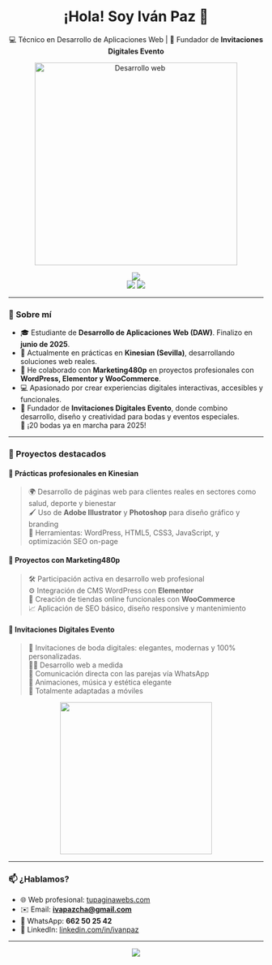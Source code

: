 <h1 align="center">¡Hola! Soy Iván Paz 👋</h1>

<p align="center">
  💻 Técnico en Desarrollo de Aplicaciones Web | 💍 Fundador de <strong>Invitaciones Digitales Evento</strong>
</p>

<p align="center">
  <img src="https://media.giphy.com/media/qgQUggAC3Pfv687qPC/giphy.gif" width="400" alt="Desarrollo web">
</p>

<p align="center">
  <img src="https://skillicons.dev/icons?i=html,css,js,java,php,mysql,wordpress,docker,git,github,bootstrap,tailwind" /><br>
  <img src="https://img.shields.io/badge/Elementor-0073AA?style=for-the-badge&logo=elementor&logoColor=white" />
  <img src="https://img.shields.io/badge/WooCommerce-96588A?style=for-the-badge&logo=woocommerce&logoColor=white" />
</p>

---

### 🚀 Sobre mí

- 🎓 Estudiante de **Desarrollo de Aplicaciones Web (DAW)**. Finalizo en **junio de 2025**.
- 💼 Actualmente en prácticas en **Kinesian (Sevilla)**, desarrollando soluciones web reales.
- 🤝 He colaborado con **Marketing480p** en proyectos profesionales con **WordPress, Elementor y WooCommerce**.
- 💻 Apasionado por crear experiencias digitales interactivas, accesibles y funcionales.
- 🎨 Fundador de **Invitaciones Digitales Evento**, donde combino desarrollo, diseño y creatividad para bodas y eventos especiales.  
  💍 ¡20 bodas ya en marcha para 2025!


---

### 🌟 Proyectos destacados

#### 💼 Prácticas profesionales en Kinesian
> 🌍 Desarrollo de páginas web para clientes reales en sectores como salud, deporte y bienestar  
> 🖌 Uso de **Adobe Illustrator** y **Photoshop** para diseño gráfico y branding  
> 🧰 Herramientas: WordPress, HTML5, CSS3, JavaScript, y optimización SEO on-page


#### 📢 Proyectos con Marketing480p
> 🛠 Participación activa en desarrollo web profesional  
> ⚙️ Integración de CMS WordPress con **Elementor**  
> 🛒 Creación de tiendas online funcionales con **WooCommerce**  
> 📈 Aplicación de SEO básico, diseño responsive y mantenimiento

#### 💍 Invitaciones Digitales Evento
> 🎨 Invitaciones de boda digitales: elegantes, modernas y 100% personalizadas.  
> 🧑‍💻 Desarrollo web a medida  
> 💬 Comunicación directa con las parejas vía WhatsApp  
> 🎵 Animaciones, música y estética elegante  
> 📱 Totalmente adaptadas a móviles

<p align="center">
  <img src="https://media.giphy.com/media/2IudUHdI075HL02Pkk/giphy.gif" width="300" />
</p>



---

### 📫 ¿Hablamos?

- 🌐 Web profesional: [tupaginawebs.com](https://www.tupaginawebs.com)  
- ✉️ Email: **ivapazcha@gmail.com**  
- 📱 WhatsApp: **662 50 25 42**  
- 🔗 LinkedIn: [linkedin.com/in/ivanpaz](https://linkedin.com/in/ivanpaz)

---

<p align="center">
  <img src="https://readme-typing-svg.herokuapp.com?font=Fira+Code&size=22&duration=2000&pause=1000&color=F76C6C&center=true&vCenter=true&width=550&lines=Gracias+por+visitar+mi+perfil+de+GitHub!;Sigo+formándome+y+sumando+experiencias.🚀" />
</p>


    
